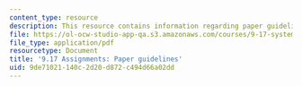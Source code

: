 ```yaml
---
content_type: resource
description: This resource contains information regarding paper guidelines.
file: https://ol-ocw-studio-app-qa.s3.amazonaws.com/courses/9-17-systems-neuroscience-lab-spring-2013/9de71021140c2d20d872c494d66a02dd_MIT9_17S13_paper_guide.pdf
file_type: application/pdf
resourcetype: Document
title: '9.17 Assignments: Paper guidelines'
uid: 9de71021-140c-2d20-d872-c494d66a02dd
---
```

